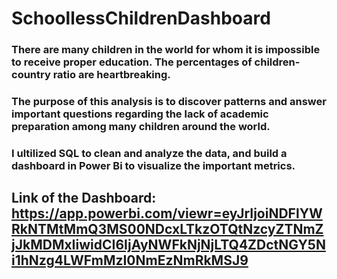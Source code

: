 # SchoollessChildrenDashboard
### There are many children in the world for whom it is impossible to receive proper education. The percentages of children-country ratio are heartbreaking.
### The purpose of this analysis is to discover patterns and answer important questions regarding the lack of academic preparation among many children around the world.
### I ultilized SQL to clean and analyze the data, and build a dashboard in Power Bi to visualize the important metrics.
## Link of the Dashboard: https://app.powerbi.com/viewr=eyJrIjoiNDFlYWRkNTMtMmQ3MS00NDcxLTkzOTQtNzcyZTNmZjJkMDMxIiwidCI6IjAyNWFkNjNjLTQ4ZDctNGY5Ni1hNzg4LWFmMzI0NmEzNmRkMSJ9
